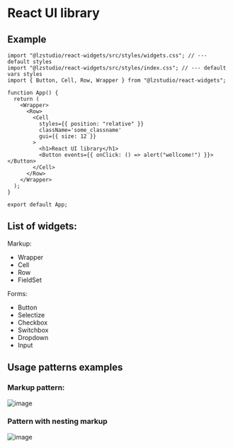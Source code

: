# React UI library

## Example

```
import "@lzstudio/react-widgets/src/styles/widgets.css"; // --- default styles
import "@lzstudio/react-widgets/src/styles/index.css"; // --- default vars styles
import { Button, Cell, Row, Wrapper } from "@lzstudio/react-widgets";

function App() {
  return (
    <Wrapper>
      <Row>
        <Cell
          styles={{ position: "relative" }}
          className='some_classname'
          gui={{ size: 12 }}
        >
          <h1>React UI library</h1>
          <Button events={{ onClick: () => alert("wellcome!") }}></Button>
        </Cell>
      </Row>
    </Wrapper>
  );
}

export default App;

```

## List of widgets:

Markup:

- Wrapper
- Cell
- Row
- FieldSet

Forms:

- Button
- Selectize
- Checkbox
- Switchbox
- Dropdown
- Input

## Usage patterns examples

### Markup pattern:

![image](https://github.com/evyz/react-ui/assets/73714921/f5b5d23b-ab26-446a-b387-b6829d95d435)

### Pattern with nesting markup

![image](https://github.com/evyz/react-ui/assets/73714921/71b52f05-3ba7-42c5-9f04-12b0c4f20dbe)
